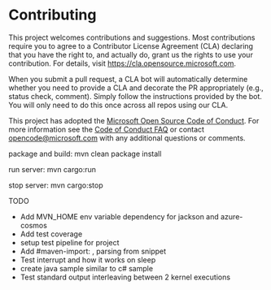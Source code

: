 
# Contributing

This project welcomes contributions and suggestions.  Most contributions require you to agree to a
Contributor License Agreement (CLA) declaring that you have the right to, and actually do, grant us
the rights to use your contribution. For details, visit https://cla.opensource.microsoft.com.

When you submit a pull request, a CLA bot will automatically determine whether you need to provide
a CLA and decorate the PR appropriately (e.g., status check, comment). Simply follow the instructions
provided by the bot. You will only need to do this once across all repos using our CLA.

This project has adopted the [Microsoft Open Source Code of Conduct](https://opensource.microsoft.com/codeofconduct/).
For more information see the [Code of Conduct FAQ](https://opensource.microsoft.com/codeofconduct/faq/) or
contact [opencode@microsoft.com](mailto:opencode@microsoft.com) with any additional questions or comments.



package and build:
mvn clean package install

run server:
mvn cargo:run

stop server:
mvn cargo:stop

TODO
- Add MVN_HOME env variable dependency for jackson and azure-cosmos
- Add test coverage
- setup test pipeline for project
- Add #maven-import: <package>,<version> parsing from snippet
- Test interrupt and how it works on sleep
- create java sample similar to c# sample
- Test standard output interleaving between 2 kernel executions
